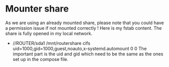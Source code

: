 # Mounter share
As we are using an already mounted share, please note that you could have a permission issue if not mounted correctly !
Here is my fstab content. The share is fully opened in my local network.
- //ROUTER/sda1  /mnt/routershare  cifs  uid=1000,gid=1000,guest,noauto,x-systemd.automount  0  0
The important part is the uid and gid which need to be the same as the ones set up in the compose file.
